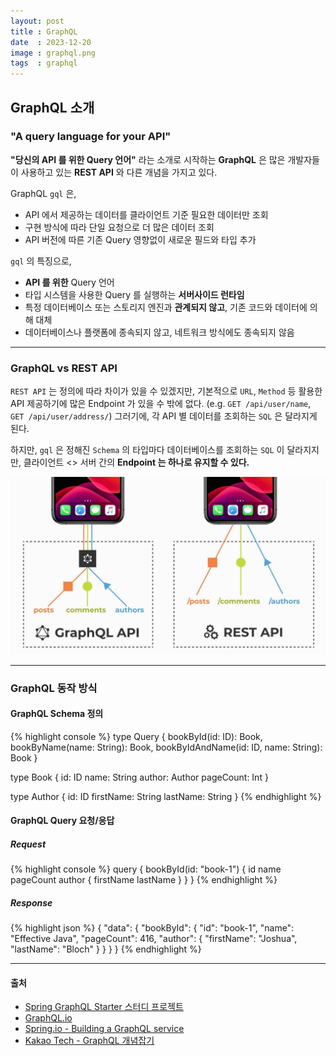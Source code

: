 ```yaml
---
layout: post
title : GraphQL
date  : 2023-12-20
image : graphql.png
tags  : graphql
---
```


## GraphQL 소개

### "A query language for your API"

**"당신의 API 를 위한 Query 언어"** 라는 소개로 시작하는 **GraphQL** 은 많은 개발자들이 사용하고 있는 **REST API** 와 다른 개념을 가지고 있다.

GraphQL `gql` 은,
- API 에서 제공하는 데이터를 클라이언트 기준 필요한 데이터만 조회
- 구현 방식에 따라 단일 요청으로 더 많은 데이터 조회
- API 버전에 따른 기존 Query 영향없이 새로운 필드와 타입 추가

`gql` 의 특징으로,
- **API 를 위한** Query 언어 
- 타입 시스템을 사용한 Query 를 실행하는 **서버사이드 런타임**
- 특정 데이터베이스 또는 스토리지 엔진과 **관계되지 않고**, 기존 코드와 데이터에 의해 대체
- 데이터베이스나 플랫폼에 종속되지 않고, 네트워크 방식에도 종속되지 않음

---

### GraphQL vs REST API

`REST API` 는 정의에 따라 차이가 있을 수 있겠지만, 기본적으로 `URL`, `Method` 등 활용한 API 제공하기에 많은 Endpoint 가 있을 수 밖에 없다. (e.g. `GET /api/user/name`, `GET /api/user/address/`)
그러기에, 각 API 별 데이터를 조회하는 `SQL` 은 달라지게 된다.

하지만, `gql` 은 정해진 `Schema` 의 타입마다 데이터베이스를 조회하는 `SQL` 이 달라지지만, 클라이언트 <> 서버 간의 **Endpoint 는 하나로 유지할 수 있다.**

![GraphQL vs REST API](/images/gql_vs_restapi.jpg)

---

### GraphQL 동작 방식

#### GraphQL Schema 정의

{% highlight console %}
type Query {
    bookById(id: ID): Book,
    bookByName(name: String): Book,
    bookByIdAndName(id: ID, name: String): Book
}

type Book {
    id: ID
    name: String
    author: Author
    pageCount: Int
}

type Author {
    id: ID
    firstName: String
    lastName: String
}
{% endhighlight %}

#### GraphQL Query 요청/응답

##### Request

{% highlight console %}
query {
    bookById(id: "book-1") {
        id
        name
        pageCount
        author {
            firstName
            lastName
        }
    }
}
{% endhighlight %}

##### Response

{% highlight json %}
{
    "data": {
        "bookById": {
            "id": "book-1",
            "name": "Effective Java",
            "pageCount": 416,
            "author": {
                "firstName": "Joshua",
                "lastName": "Bloch"
            }
        }
    }
}
{% endhighlight %}

---

#### 출처

- [Spring GraphQL Starter 스터디 프로젝트](https://github.com/JiYoonKimjimmy/spring-graphql-starter)
- [GraphQL.io](https://graphql-kr.github.io/learn/)
- [Spring.io - Building a GraphQL service](https://spring.io/guides/gs/graphql-server/)
- [Kakao Tech - GraphQL 개념잡기](https://tech.kakao.com/2019/08/01/graphql-basic/)